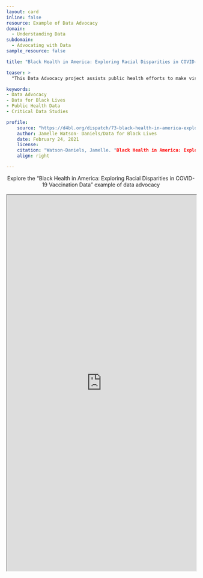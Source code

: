 ```yaml
---
layout: card
inline: false
resource: Example of Data Advocacy
domain:
  - Understanding Data
subdomain:
  - Advocating with Data
sample_resource: false

title: "Black Health in America: Exploring Racial Disparities in COVID-19 Vaccination Data"

teaser: >
  "This Data Advocacy project assists public health efforts to make visible existing racial disparities in our healthcare system, specifically in relation to the Covid-19 pandemic. This project asks "Are Black people, who remain overrepresented among COVID-19 deaths, receiving sufficient access to the vaccines?" Data findings presented in a chart help to visualize the gap between how many Black people are dying from COVID-19 and how many are receiving the vaccine."

keywords:
- Data Advocacy
- Data for Black Lives
- Public Health Data
- Critical Data Studies

profile:
    source: "https://d4bl.org/dispatch/73-black-health-in-america-exploring-racial-disparities-in-covid-19-vaccination-data"
    author: Jamelle Watson- Daniels/Data for Black Lives
    date: February 24, 2021
    license: 
    citation: "Watson-Daniels, Jamelle. "Black Health in America: Exploring Racial Disparities in COVID-19 Vaccination Data." Data for Black Lives. 24 February 2021. https://d4bl.org/dispatch/73-black-health-in-america-exploring-racial-disparities-in-covid-19-vaccination-data."
    align: right

---
```


<div>
  <center>
  <sl-button-group label="Alignment">
  <sl-button href="https://d4bl.org/dispatch/73-black-health-in-america-exploring-racial-disparities-in-covid-19-vaccination-data">Explore the “Black Health in America: Exploring Racial Disparities in COVID-19 Vaccination Data” example of data advocacy</sl-button>
  </sl-button-group>
</center>
</div>

<br>

<iframe width="100%" height="1000" src="https://d4bl.org/dispatch/73-black-health-in-america-exploring-racial-disparities-in-covid-19-vaccination-data" allowfullscreen>iFrame HERE</iframe>


